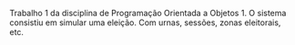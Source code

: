 Trabalho 1 da disciplina de Programação Orientada a Objetos 1.
O sistema consistiu em simular uma eleição. Com urnas, sessões, zonas eleitorais, etc.
